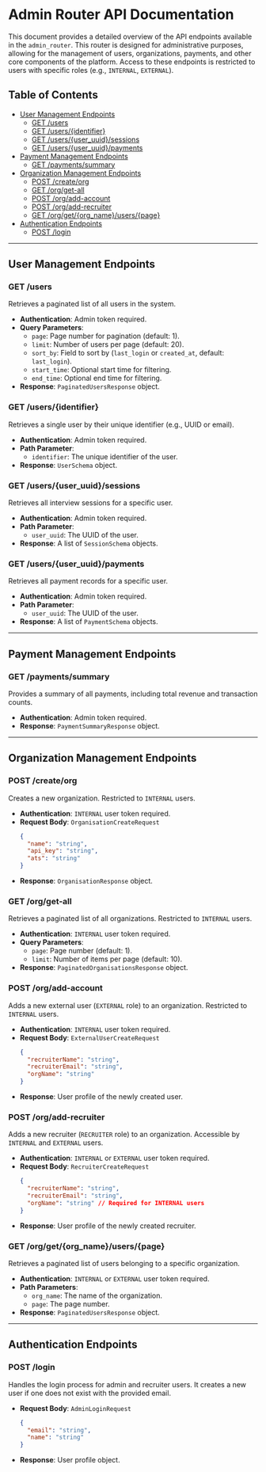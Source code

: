 # Admin Router API Documentation

This document provides a detailed overview of the API endpoints available in the `admin_router`. This router is designed for administrative purposes, allowing for the management of users, organizations, payments, and other core components of the platform. Access to these endpoints is restricted to users with specific roles (e.g., `INTERNAL`, `EXTERNAL`).

## Table of Contents
- [User Management Endpoints](#user-management-endpoints)
  - [GET /users](#get-users)
  - [GET /users/{identifier}](#get-usersidentifier)
  - [GET /users/{user_uuid}/sessions](#get-usersuser_uuidsessions)
  - [GET /users/{user_uuid}/payments](#get-usersuser_uuidpayments)
- [Payment Management Endpoints](#payment-management-endpoints)
  - [GET /payments/summary](#get-paymentssummary)
- [Organization Management Endpoints](#organization-management-endpoints)
  - [POST /create/org](#post-createorg)
  - [GET /org/get-all](#get-orgget-all)
  - [POST /org/add-account](#post-orgadd-account)
  - [POST /org/add-recruiter](#post-orgadd-recruiter)
  - [GET /org/get/{org_name}/users/{page}](#get-orggetorg_nameuserspage)
- [Authentication Endpoints](#authentication-endpoints)
  - [POST /login](#post-login)

---

## User Management Endpoints

### GET /users
Retrieves a paginated list of all users in the system.

- **Authentication**: Admin token required.
- **Query Parameters**:
  - `page`: Page number for pagination (default: 1).
  - `limit`: Number of users per page (default: 20).
  - `sort_by`: Field to sort by (`last_login` or `created_at`, default: `last_login`).
  - `start_time`: Optional start time for filtering.
  - `end_time`: Optional end time for filtering.
- **Response**: `PaginatedUsersResponse` object.

### GET /users/{identifier}
Retrieves a single user by their unique identifier (e.g., UUID or email).

- **Authentication**: Admin token required.
- **Path Parameter**:
  - `identifier`: The unique identifier of the user.
- **Response**: `UserSchema` object.

### GET /users/{user_uuid}/sessions
Retrieves all interview sessions for a specific user.

- **Authentication**: Admin token required.
- **Path Parameter**:
  - `user_uuid`: The UUID of the user.
- **Response**: A list of `SessionSchema` objects.

### GET /users/{user_uuid}/payments
Retrieves all payment records for a specific user.

- **Authentication**: Admin token required.
- **Path Parameter**:
  - `user_uuid`: The UUID of the user.
- **Response**: A list of `PaymentSchema` objects.

---

## Payment Management Endpoints

### GET /payments/summary
Provides a summary of all payments, including total revenue and transaction counts.

- **Authentication**: Admin token required.
- **Response**: `PaymentSummaryResponse` object.

---

## Organization Management Endpoints

### POST /create/org
Creates a new organization. Restricted to `INTERNAL` users.

- **Authentication**: `INTERNAL` user token required.
- **Request Body**: `OrganisationCreateRequest`
  ```json
  {
    "name": "string",
    "api_key": "string",
    "ats": "string"
  }
  ```
- **Response**: `OrganisationResponse` object.

### GET /org/get-all
Retrieves a paginated list of all organizations. Restricted to `INTERNAL` users.

- **Authentication**: `INTERNAL` user token required.
- **Query Parameters**:
  - `page`: Page number (default: 1).
  - `limit`: Number of items per page (default: 10).
- **Response**: `PaginatedOrganisationsResponse` object.

### POST /org/add-account
Adds a new external user (`EXTERNAL` role) to an organization. Restricted to `INTERNAL` users.

- **Authentication**: `INTERNAL` user token required.
- **Request Body**: `ExternalUserCreateRequest`
  ```json
  {
    "recruiterName": "string",
    "recruiterEmail": "string",
    "orgName": "string"
  }
  ```
- **Response**: User profile of the newly created user.

### POST /org/add-recruiter
Adds a new recruiter (`RECRUITER` role) to an organization. Accessible by `INTERNAL` and `EXTERNAL` users.

- **Authentication**: `INTERNAL` or `EXTERNAL` user token required.
- **Request Body**: `RecruiterCreateRequest`
  ```json
  {
    "recruiterName": "string",
    "recruiterEmail": "string",
    "orgName": "string" // Required for INTERNAL users
  }
  ```
- **Response**: User profile of the newly created recruiter.

### GET /org/get/{org_name}/users/{page}
Retrieves a paginated list of users belonging to a specific organization.

- **Authentication**: `INTERNAL` or `EXTERNAL` user token required.
- **Path Parameters**:
  - `org_name`: The name of the organization.
  - `page`: The page number.
- **Response**: `PaginatedUsersResponse` object.

---

## Authentication Endpoints

### POST /login
Handles the login process for admin and recruiter users. It creates a new user if one does not exist with the provided email.

- **Request Body**: `AdminLoginRequest`
  ```json
  {
    "email": "string",
    "name": "string"
  }
  ```
- **Response**: User profile object.
